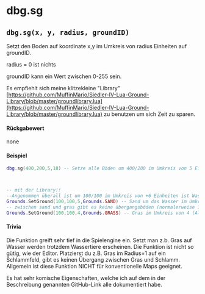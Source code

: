 # dbg.sg

## `dbg.sg(x, y, radius, groundID)`

Setzt den Boden auf koordinate x,y im Umkreis von radius Einheiten auf groundID. 

radius = 0 ist nichts 

groundID kann ein Wert zwischen 0-255 sein. 

Es empfiehlt sich meine klitzekleine "Library" [https://github.com/MuffinMario/Siedler-IV-Lua-Ground-Library/blob/master/groundlibrary.lua](https://github.com/MuffinMario/Siedler-IV-Lua-Ground-Library/blob/master/groundlibrary.lua) zu benutzen um sich Zeit zu sparen.

#### Rückgabewert

none

#### Beispiel

```lua
dbg.sg(400,200,5,18) -- Setze alle Böden um 400/200 im Umkreis von 5 Einheiten auf den Boden "Grasinsel"



-- mit der Library!!
--Angenommen überall ist um 100/100 im Umkreis von +6 Einheiten ist Wasser Level 1:
Grounds.SetGround(100,100,5,Grounds.SAND) -- Sand um das Wasser im Umkreis von 5
-- zwischen sand und gras gibt es keine übergangsböden (normalerweise 1-2)
Grounds.SetGround(100,100,4,Grounds.GRASS) -- Gras im Umkreis von 4 (Alle Böden waren davor Sand)
```

#### Trivia

Die Funktion greift sehr tief in die Spielengine ein. Setzt man z.b. Gras auf Wasser werden trotzdem Wassertiere erscheinen. Die Funktion ist nicht so gütig, wie der Editor. Platzierst du z.B. Gras im Radius=1 auf ein Schlammfeld, gibt es keinen Übergang zwischen Gras und Schlamm. Allgemein ist diese Funktion NICHT für konventionelle Maps geeignet.

Es hat sehr komische Eigenschaften, welche ich auf dem in der Beschreibung genannten GitHub-Link alle dokumentiert habe.
